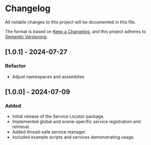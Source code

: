 # Changelog

All notable changes to this project will be documented in this file.

The format is based on [Keep a Changelog](https://keepachangelog.com/en/1.0.0/),
and this project adheres to [Semantic Versioning](https://semver.org/spec/v2.0.0.html).

## [1.0.1] - 2024-07-27
### Refactor
- Adjust namespaces and assemblies

## [1.0.0] - 2024-07-09
### Added
- Initial release of the Service Locator package.
- Implemented global and scene-specific service registration and retrieval.
- Added thread-safe service manager.
- Included example scripts and services demonstrating usage.
